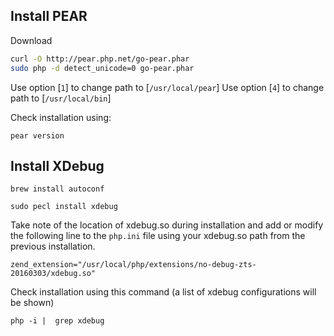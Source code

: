 
## Install PEAR

Download

```bash
curl -O http://pear.php.net/go-pear.phar
sudo php -d detect_unicode=0 go-pear.phar
```

Use option [`1`] to change path to [`/usr/local/pear`]
Use option [`4`] to change path to [`/usr/local/bin`]

Check installation using:

```
pear version
```


## Install XDebug

```
brew install autoconf
```


```
sudo pecl install xdebug
```

Take note of the location of xdebug.so during installation and add or modify the following line to the `php.ini` file
using your xdebug.so path from the previous installation.

```
zend_extension="/usr/local/php/extensions/no-debug-zts-20160303/xdebug.so"
```

Check installation using this command (a list of xdebug configurations will be shown)

```
php -i |  grep xdebug
```
